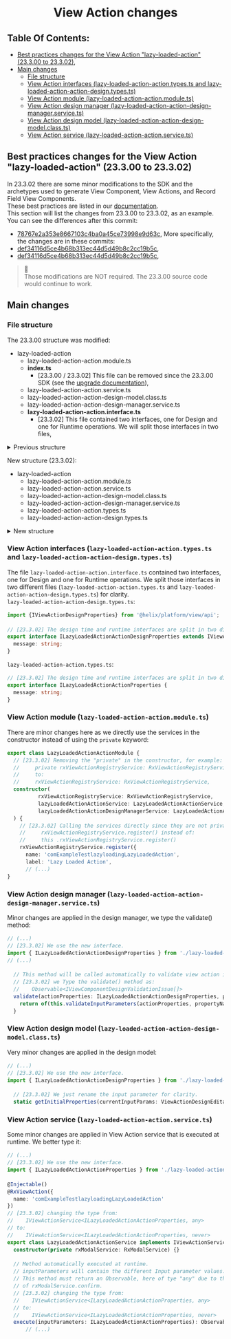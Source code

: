 <h1 style="text-align:center">View Action changes</h1>


## Table Of Contents:
* [Best practices changes for the View Action "lazy-loaded-action" (23.3.00 to 23.3.02)](#bp-23302),
* [Main changes](#main-changes)
  * [File structure](#file-structure)
  * [View Action interfaces (lazy-loaded-action-action.types.ts and lazy-loaded-action-action-design.types.ts)](#view-action-interfaces)
  * [View Action module (lazy-loaded-action-action.module.ts)](#view-action-module)
  * [View Action design manager (lazy-loaded-action-action-design-manager.service.ts)](#view-action-design-manager)
  * [View Action design model (lazy-loaded-action-action-design-model.class.ts)](#view-action-design-model)
  * [View Action service (lazy-loaded-action-action.service.ts)](#view-action-service)


<a name="bp-23302"></a>
## Best practices changes for the View Action "lazy-loaded-action" (23.3.00 to 23.3.02)  
In 23.3.02 there are some minor modifications to the SDK and the archetypes used to generate View Component, View Actions, and Record Field View Components.  
These best practices are listed in our [documentation](https://docs.bmc.com/docs/innovationsuite/233/introduction-to-view-components-and-view-actions-1342726343.html?src=search).  
This section will list the changes from 23.3.00 to 23.3.02, as an example.  
You can see the differences after this commit:
* [78767e2a353e8667103c4ba0a45ce73998e9d63c](https://github.com/bmcsoftware/innovation-studio-developer/commit/78767e2a353e8667103c4ba0a45ce73998e9d63c),
More specifically, the changes are in these commits:
* [def34116d5ce4b68b313ec44d5d49b8c2cc19b5c](https://github.com/bmcsoftware/innovation-studio-developer/commit/def34116d5ce4b68b313ec44d5d49b8c2cc19b5c),
* [def34116d5ce4b68b313ec44d5d49b8c2cc19b5c](https://github.com/bmcsoftware/innovation-studio-developer/commit/def34116d5ce4b68b313ec44d5d49b8c2cc19b5c),


> :memo:  
> Those modifications are NOT required. The 23.3.00 source code would continue to work.


<a name="main-changes"></a>
## Main changes  

<a name="file-structure"></a>
### File structure  
The 23.3.00 structure was modified:
* lazy-loaded-action
  * lazy-loaded-action-action.module.ts
  * **index.ts** 
    * [23.3.00 / 23.3.02] This file can be removed since the 23.3.00 SDK (see the [upgrade documentation](https://docs.bmc.com/docs/innovationsuite/233/upgrading-to-the-latest-bmc-helix-innovation-studio-sdk-1247609631.html?src=search)),
  * lazy-loaded-action-action.service.ts
  * lazy-loaded-action-action-design-model.class.ts
  * lazy-loaded-action-action-design-manager.service.ts
  * **lazy-loaded-action-action.interface.ts**
    * [23.3.02] This file contained two interfaces, one for Design and one for Runtime operations. We will split those interfaces in two files,
<details> 
<summary>Previous structure</summary>  

![Previous structure](./_pictures/va-old-structure.png)
</details>

New structure (23.3.02):
* lazy-loaded-action
  * lazy-loaded-action-action.module.ts
  * lazy-loaded-action-action.service.ts
  * lazy-loaded-action-action-design-model.class.ts
  * lazy-loaded-action-action-design-manager.service.ts
  * lazy-loaded-action-action.types.ts
  * lazy-loaded-action-action-design.types.ts
<details> 
<summary>New structure</summary>  

![New structure](./_pictures/va-new-structure.png)
</details>


<a name="view-action-interfaces"></a>
### View Action interfaces (`lazy-loaded-action-action.types.ts` and `lazy-loaded-action-action-design.types.ts`)  
The file `lazy-loaded-action-action.interface.ts` contained two interfaces, one for Design and one for Runtime operations. We split those interfaces in two different files (`lazy-loaded-action-action.types.ts` and `lazy-loaded-action-action-design.types.ts`) for clarity.  
`lazy-loaded-action-action-design.types.ts`:  
```ts
import {IViewActionDesignProperties} from '@helix/platform/view/api';

// [23.3.02] The design time and runtime interfaces are split in two different files.
export interface ILazyLoadedActionActionDesignProperties extends IViewActionDesignProperties {
  message: string;
}
```
  
`lazy-loaded-action-action.types.ts`:  
```ts
// [23.3.02] The design time and runtime interfaces are split in two different files.
export interface ILazyLoadedActionActionProperties {
  message: string;
}
```


<a name="view-action-module"></a>
### View Action module (`lazy-loaded-action-action.module.ts`)  
There are minor changes here as we directly use the services in the constructor instead of using the `private` keyword:    
```ts
export class LazyLoadedActionActionModule {
  // [23.3.02] Removing the "private" in the constructor, for example:
  //     private rxViewActionRegistryService: RxViewActionRegistryService,
  //     to:
  //     rxViewActionRegistryService: RxViewActionRegistryService,
  constructor(
          rxViewActionRegistryService: RxViewActionRegistryService,
          lazyLoadedActionActionService: LazyLoadedActionActionService,
          lazyLoadedActionActionDesignManagerService: LazyLoadedActionActionDesignManagerService
  ) {
    // [23.3.02] Calling the services directly since they are not private anymore, for example using:
    //     rxViewActionRegistryService.register() instead of:
    //     this .rxViewActionRegistryService.register()
    rxViewActionRegistryService.register({
      name: 'comExampleTestlazyloadingLazyLoadedAction',
      label: 'Lazy Loaded Action',
      // (...)
}
```

<a name="view-action-design-manager"></a>
### View Action design manager (`lazy-loaded-action-action-design-manager.service.ts`)
Minor changes are applied in the design manager, we type the validate() method:    
```ts
// (...)
// [23.3.02] We use the new interface.
import { ILazyLoadedActionActionDesignProperties } from './lazy-loaded-action-action-design.types';
// (...)

  // This method will be called automatically to validate view action input parameters.
  // [23.3.02] we Type the validate() method as:
  //    Observable<IViewComponentDesignValidationIssue[]>
  validate(actionProperties: ILazyLoadedActionActionDesignProperties, propertyName: string): Observable<IViewComponentDesignValidationIssue[]> {
    return of(this.validateInputParameters(actionProperties, propertyName));
  }
```

<a name="view-action-design-model"></a>
### View Action design model (`lazy-loaded-action-action-design-model.class.ts`)
Very minor changes are applied in the design model:  
```ts
// (...)
// [23.3.02] We use the new interface.
import { ILazyLoadedActionActionDesignProperties } from './lazy-loaded-action-action-design.types';

  // [23.3.02] We just rename the input parameter for clarity.
  static getInitialProperties(currentInputParams: ViewActionDesignEditableProperties<ILazyLoadedActionActionDesignProperties>) {
```


<a name="view-action-service"></a>
### View Action service (`lazy-loaded-action-action.service.ts`)
Some minor changes are applied in View Action service that is executed at runtime. We better type it:
```ts
// (...)
// [23.3.02] We use the new interface.
import { ILazyLoadedActionActionProperties } from './lazy-loaded-action-action.types';

@Injectable()
@RxViewAction({
  name: 'comExampleTestlazyloadingLazyLoadedAction'
})
// [23.3.02] changing the type from:
//    IViewActionService<ILazyLoadedActionActionProperties, any>
// to:
//    IViewActionService<ILazyLoadedActionActionProperties, never>
export class LazyLoadedActionActionService implements IViewActionService<ILazyLoadedActionActionProperties, never> {
  constructor(private rxModalService: RxModalService) {}

  // Method automatically executed at runtime.
  // inputParameters will contain the different Input parameter values.
  // This method must return an Observable, here of tye "any" due to the use
  // of rxModalService.confirm.
  // [23.3.02] changing the type from:
  //    IViewActionService<ILazyLoadedActionActionProperties, any>
  // to:
  //    IViewActionService<ILazyLoadedActionActionProperties, never>
  execute(inputParameters: ILazyLoadedActionActionProperties): Observable<never> {
      // (...)
```
